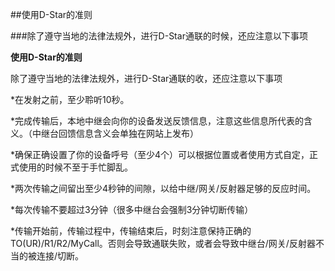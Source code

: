 ##使用D-Star的准则  

###除了遵守当地的法律法规外，进行D-Star通联的时候，还应注意以下事项

**使用D-Star的准则**

除了遵守当地的法律法规外，进行D-Star通联的收，还应注意以下事项

*在发射之前，至少聆听10秒。

*完成传输后，本地中继会向你的设备发送反馈信息，注意这些信息所代表的含义。（中继台回馈信息含义会单独在网站上发布）

*确保正确设置了你的设备呼号（至少4个）可以根据位置或者使用方式自定，正式使用的时候不至于手忙脚乱。

*两次传输之间留出至少4秒钟的间隙，以给中继/网关/反射器足够的反应时间。

*每次传输不要超过3分钟（很多中继台会强制3分钟切断传输）

*传输开始前，传输过程中，传输结束后，时刻注意保持正确的TO(UR)/R1/R2/MyCall。否则会导致通联失败，或者会导致中继台/网关/反射器不当的被连接/切断。
